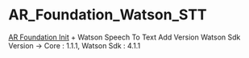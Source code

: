 # AR_Foundation_Watson_STT
 [AR Foundation Init](https://github.com/Yunseongpyo/AR_Foundation_Init) + Watson Speech To Text Add Version
 Watson Sdk Version -> Core : 1.1.1, Watson Sdk : 4.1.1
 
